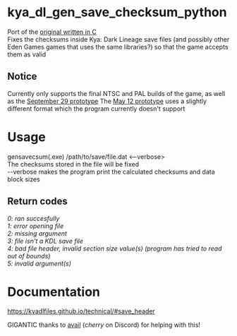 # kya_dl_gen_save_checksum_python
Port of the [original written in C](https://github.com/KyaDLFiles/kya\_dl\_gen_save\_checksum)  
Fixes the checksums inside Kya: Dark Lineage save files (and possibly other Eden Games games that uses the same libraries?) so that the game accepts them as valid
## Notice
Currently only supports the final NTSC and PAL builds of the game, as well as the [September 29 prototype](https://hiddenpalace.org/Kya:\_Dark\_Lineage\_\(Sep_29,\_2003\_prototype\))  
The [May 12 prototype](https://hiddenpalace.org/Kya:\_Dark\_Lineage\_\(May\_12,\_2003\_prototype\)) uses a slightly different format which the program currently doesn't support

# Usage
gensavecsum(.exe) /path/to/save/file.dat <--verbose>  
The checksums stored in the file will be fixed  
--verbose makes the program print the calculated checksums and data block sizes  
## Return codes
*0: ran succesfully*  
*1: error opening file*  
*2: missing argument*  
*3: file isn't a KDL save file*  
*4: bad file header, invalid section size value(s) (program has tried to read out of bounds)*  
*5: invalid argument(s)* 

# Documentation
https://kyadlfiles.github.io/technical/#save_header 

GIGANTIC thanks to [avail](https://github.com/avail) (_cherry_ on Discord) for helping with this!
